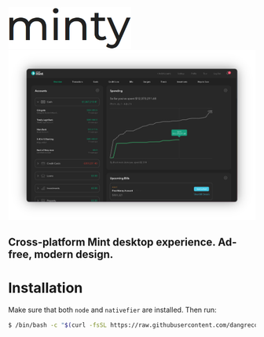 <img src="https://raw.githubusercontent.com/dangreco/minty/master/images/logo.png" width="250"/>




<img src="https://raw.githubusercontent.com/dangreco/minty/master/images/screenshot1.png" />

## Cross-platform Mint desktop experience. Ad-free, modern design.




# Installation

Make sure that both ```node``` and ```nativefier``` are installed. Then run:

```bash
$ /bin/bash -c "$(curl -fsSL https://raw.githubusercontent.com/dangreco/minty/master/install.sh)"
```